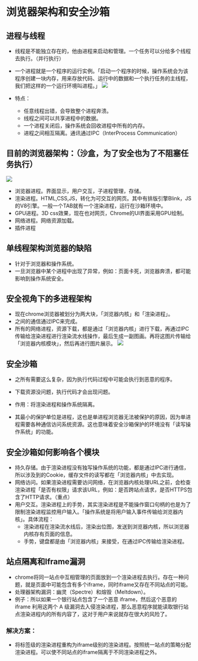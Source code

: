 # 浏览器架构和安全沙箱

## 进程与线程

- 线程是不能独立存在的，他由进程来启动和管理。一个任务可以分给多个线程去执行。（并行执行）
- 一个进程就是一个程序的运行实例。「启动一个程序的时候，操作系统会为该程序创建一块内存，用来存放代码、运行中的数据和一个执行任务的主线程，我们把这样的一个运行环境叫进程。」
![](https://static001.geekbang.org/resource/image/33/da/3380f0a16c323deda5d3a300804b95da.png)

- 特点：
  - 任意线程出错，会导致整个进程奔溃。
  - 线程之间可以共享进程中的数据。
  - 一个进程关闭后，操作系统会回收进程中所有的内存。
  - 进程之间相互隔离。通讯通过IPC（InterProcess Communication）

## 目前的浏览器架构：（沙盒，为了安全也为了不阻塞任务执行）
![](https://static001.geekbang.org/resource/image/b6/fc/b61cab529fa31301bde290813b4587fc.png)
- 浏览器进程。界面显示，用户交互，子进程管理，存储。
- 渲染进程。HTML,CSS,JS，转化为可交互的网页。其中有排版引擎Blink，JS的V8引擎。一般一个TAB就有一个渲染进程，运行在沙箱环境中。
- GPU进程。3D css效果，现在也对网页，Chrome的UI界面采用GPU绘制。
- 网络进程。网络资源加载。
- 插件进程

## 单线程架构浏览器的缺陷
- 针对于浏览器和操作系统。
- 一旦浏览器中某个进程中出现了异常，例如：页面卡死，浏览器奔溃，都可能影响到操作系统安全。

## 安全视角下的多进程架构
- 现在chrome浏览器被划分为两大块，「浏览器内核」和「渲染进程」。
- 之间的通信通过IPC来完成。
- 所有的网络进程，资源下载，都是通过「浏览器内核」进行下载，再通过IPC传输给渲染进程进行渲染流水线操作，最后生成一副图画。再将这图片传输给「浏览器内核模块」，然后再进行图片展示。
![](https://static001.geekbang.org/resource/image/b8/b1/b83693a1ace43f43f9cab242982de6b1.png)

## 安全沙箱
- 之所有需要这么复杂，因为执行代码过程中可能会执行到恶意的程序。
- 下载资源没问题，执行代码才会出现问题。

- 作用：将渲染进程和操作系统隔离。
- 其最小的保护单位是进程，这也是单进程浏览器无法被保护的原因，因为单进程需要各种通信访问系统资源。这也意味着安全沙箱保护的环境没有「读写操作系统」的功能。

## 安全沙箱如何影响各个模块
- 持久存储。由于渲染进程没有独写操作系统的功能，都是通过IPC进行通信，所以涉及到的Cookie，缓存文件的读写都在「浏览器内核」中去实现。
- 网络访问。如果渲染进程需要访问网络，在浏览器内核处理URL之前，会检查渲染进程「是否有权限」请求该URL，例如：是否跨站点请求，是否HTTPS包含了HTTP请求。（重点）
- 用户交互。渲染进程上的手势，其实渲染进程是不能操作窗口句柄的也是为了限制渲染进程监控用户输入。「操作系统是将用户输入事件传输给浏览器内核」。具体流程：
  - 渲染进程在渲染流水线后，渲染出位图，发送到浏览器内核，所以浏览器内核存有页面的信息。
  - 手势，键盘都是由「浏览器内核」来接受，在通过IPC传输给渲染进程。

## 站点隔离和Iframe漏洞
- chrome将同一站点中互相管理的页面放到一个渲染进程去执行。存在一种问题，就是页面中可能包含有多个iframe，同时iframe又存在不同站点的可能。
- 处理器架构漏洞：幽灵（Spectre）和熔毁（Meltdown）。
- 例子：所以如果一个银行站点包含了一个恶意 iframe，然后这个恶意的 iframe 利用这两个 A 级漏洞去入侵渲染进程，那么恶意程序就能读取银行站点渲染进程内的所有内容了，这对于用户来说就存在很大的风险了。

### 解决方案：
- 将标签级的渲染进程重构为iframe级别的渲染进程。按照统一站点的策略分配渲染进程。可以使不同站点的iframe隔离于不同渲染进程之外。

